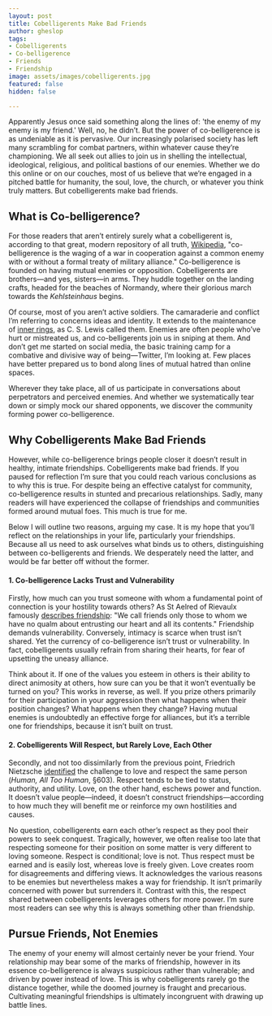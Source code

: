```yaml
---
layout: post
title: Cobelligerents Make Bad Friends
author: gheslop
tags:
- Cobelligerents
- Co-belligerence
- Friends
- Friendship
image: assets/images/cobelligerents.jpg
featured: false
hidden: false

---
```

Apparently Jesus once said something along the lines of: 'the enemy of my enemy is my friend.' Well, no, he didn’t. But the power of co-belligerence is as undeniable as it is pervasive. Our increasingly polarised society has left many scrambling for combat partners, within whatever cause they’re championing. We all seek out allies to join us in shelling the intellectual, ideological, religious, and political bastions of our enemies. Whether we do this online or on our couches, most of us believe that we’re engaged in a pitched battle for humanity, the soul, love, the church, or whatever you think truly matters. But cobelligerents make bad friends.

## What is Co-belligerence?

For those readers that aren’t entirely surely what a cobelligerent is, according to that great, modern repository of all truth, [Wikipedia](https://en.wikipedia.org/wiki/Co-belligerence "Definition: Co-belligerence"), "co-belligerence is the waging of a war in cooperation against a common enemy with or without a formal treaty of military alliance." Co-belligerence is founded on having mutual enemies or opposition. Cobelligerents are brothers—and yes, sisters—in arms. They huddle together on the landing crafts, headed for the beaches of Normandy, where their glorious march towards the _Kehlsteinhaus_ begins.

Of course, most of you aren’t active soldiers. The camaraderie and conflict I’m referring to concerns ideas and identity. It extends to the maintenance of [inner rings](https://www.lewissociety.org/innerring/ "C. S. Lewis essay: Inner Ring"), as C. S. Lewis called them. Enemies are often people who’ve hurt or mistreated us, and co-belligerents join us in sniping at them. And don’t get me started on social media, the basic training camp for a combative and divisive way of being—Twitter, I’m looking at. Few places have better prepared us to bond along lines of mutual hatred than online spaces.

Wherever they take place, all of us participate in conversations about perpetrators and perceived enemies. And whether we systematically tear down or simply mock our shared opponents, we discover the community forming power co-belligerence.

## Why Cobelligerents Make Bad Friends

However, while co-belligerence brings people closer it doesn’t result in healthy, intimate friendships. Cobelligerents make bad friends. If you paused for reflection I’m sure that you could reach various conclusions as to why this is true. For despite being an effective catalyst for community, co-belligerence results in stunted and precarious relationships. Sadly, many readers will have experienced the collapse of friendships and communities formed around mutual foes. This much is true for me.

Below I will outline two reasons, arguing my case. It is my hope that you’ll reflect on the relationships in your life, particularly your friendships. Because all us need to ask ourselves what binds us to others, distinguishing between co-belligerents and friends. We desperately need the latter, and would be far better off without the former.

#### 1. Co-belligerence Lacks Trust and Vulnerability

Firstly, how much can you trust someone with whom a fundamental point of connection is your hostility towards others? As St Aelred of Rievaulx famously [describes friendship](https://rekindle.co.za/content/friendship/ "St Aelred on Friendship"): "We call friends only those to whom we have no qualm about entrusting our heart and all its contents." Friendship demands vulnerability. Conversely, intimacy is scarce when trust isn’t shared. Yet the currency of co-belligerence isn’t trust or vulnerability. In fact, cobelligerents usually refrain from sharing their hearts, for fear of upsetting the uneasy alliance.

Think about it. If one of the values you esteem in others is their ability to direct animosity at others, how sure can you be that it won’t eventually be turned on you? This works in reverse, as well. If you prize others primarily for their participation in your aggression then what happens when their position changes? What happens when they change? Having mutual enemies is undoubtedly an effective forge for alliances, but it’s a terrible one for friendships, because it isn’t built on trust.

#### 2. Cobelligerents Will Respect, but Rarely Love, Each Other

Secondly, and not too dissimilarly from the previous point, Friedrich Nietzsche [identified](https://rekindle.co.za/content/2020-09-04-fridays-with-fred-friendship "Nietzsche on Friendship") the challenge to love and respect the same person (_Human, All Too Human_, §603). Respect tends to be tied to status, authority, and utility. Love, on the other hand, eschews power and function. It doesn’t value people—indeed, it doesn’t construct friendships—according to how much they will benefit me or reinforce my own hostilities and causes.

No question, cobelligerents earn each other’s respect as they pool their powers to seek conquest. Tragically, however, we often realise too late that respecting someone for their position on some matter is very different to loving someone. Respect is conditional; love is not. Thus respect must be earned and is easily lost, whereas love is freely given. Love creates room for disagreements and differing views. It acknowledges the various reasons to be enemies but nevertheless makes a way for friendship. It isn’t primarily concerned with power but surrenders it. Contrast with this, the respect shared between cobelligerents leverages others for more power. I’m sure most readers can see why this is always something other than friendship.

## Pursue Friends, Not Enemies

The enemy of your enemy will almost certainly never be your friend. Your relationship may bear some of the marks of friendship, however in its essence co-belligerence is always suspicious rather than vulnerable; and driven by power instead of love. This is why cobelligerents rarely go the distance together, while the doomed journey is fraught and precarious. Cultivating meaningful friendships is ultimately incongruent with drawing up battle lines.